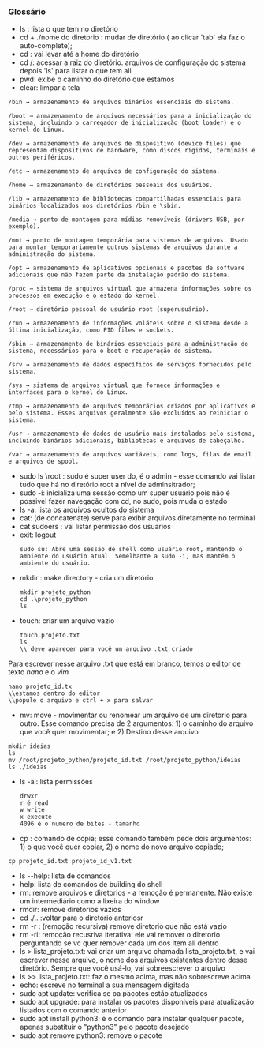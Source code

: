 ### Glossário

* ls : lista o que tem no diretório
* cd + ./nome do diretorio : mudar de diretório ( ao clicar 'tab' ela faz o auto-complete);
* cd : vai levar até a home do diretório
* cd /: acessar a raiz do diretório. arquivos de configuração do sistema depois 'ls' para listar o que tem ali
* pwd: exibe o caminho do diretório que estamos
* clear: limpar a tela

```
/bin → armazenamento de arquivos binários essenciais do sistema.

/boot → armazenamento de arquivos necessários para a inicialização do sistema, incluindo o carregador de inicialização (boot loader) e o kernel do Linux.

/dev → armazenamento de arquivos de dispositivo (device files) que representam dispositivos de hardware, como discos rígidos, terminais e outros periféricos.

/etc → armazenamento de arquivos de configuração do sistema.

/home → armazenamento de diretórios pessoais dos usuários.

/lib → armazenamento de bibliotecas compartilhadas essenciais para binários localizados nos diretórios /bin e \sbin.

/media → ponto de montagem para mídias removíveis (drivers USB, por exemplo).

/mnt → ponto de montagem temporária para sistemas de arquivos. Usado para montar temporariamente outros sistemas de arquivos durante a administração do sistema.

/opt → armazenamento de aplicativos opcionais e pacotes de software adicionais que não fazem parte da instalação padrão do sistema.

/proc → sistema de arquivos virtual que armazena informações sobre os processos em execução e o estado do kernel.

/root → diretório pessoal do usuário root (superusuário).

/run → armazenamento de informações voláteis sobre o sistema desde a última inicialização, como PID files e sockets.

/sbin → armazenamento de binários essenciais para a administração do sistema, necessários para o boot e recuperação do sistema.

/srv → armazenamento de dados específicos de serviços fornecidos pelo sistema.

/sys → sistema de arquivos virtual que fornece informações e interfaces para o kernel do Linux.

/tmp → armazenamento de arquivos temporários criados por aplicativos e pelo sistema. Esses arquivos geralmente são excluídos ao reiniciar o sistema.

/usr → armazenamento de dados de usuário mais instalados pelo sistema, incluindo binários adicionais, bibliotecas e arquivos de cabeçalho.

/var → armazenamento de arquivos variáveis, como logs, filas de email e arquivos de spool.
```
* sudo ls \root : sudo é super user do, é o admin - esse comando vai listar tudo que há no diretório root a nível de adminsitrador;
* sudo -i: inicializa uma sessão como um super usuário pois não é possivel fazer navegação com cd, no sudo, pois muda o estado
* ls -a: lista os arquivos ocultos do sistema
* cat: (de concatenate) serve para exibir arquivos diretamente no terminal
* cat sudoers : vai listar permissão dos usuarios
* exit: logout
  ```
  sudo su: Abre uma sessão de shell como usuário root, mantendo o ambiente do usuário atual. Semelhante a sudo -i, mas mantém o ambiente do usuário.
  ```
* mkdir : make directory - cria um diretório
  ```
  mkdir projeto_python
  cd .\projeto_python
  ls
  ```
* touch: criar um arquivo vazio
  ```
  touch projeto.txt
  ls
  \\ deve aparecer para você um arquivo .txt criado
  ```
Para escrever nesse arquivo .txt que está em branco, temos o editor de texto *nano* e o *vim*
```
nano projeto_id.tx
\\estamos dentro do editor
\\popule o arquivo e ctrl + x para salvar
```

* mv: move - movimentar ou renomear um arquivo de um diretorio para outro. Esse comando precisa de 2 argumentos: 1) o caminho do arquivo que você quer movimentar; e 2) Destino desse arquivo
```
mkdir ideias
ls
mv /root/projeto_python/projeto_id.txt /root/projeto_python/ideias
ls ./ideias
```
* ls -al: lista permissões
  ```
  drwxr
  r é read
  w write
  x execute
  4096 é o numero de bites - tamanho
  
  ```
* cp : comando de cópia; esse comando também pede dois argumentos: 1) o que você quer copiar, 2) o nome do novo arquivo copiado;
```
cp projeto_id.txt projeto_id_v1.txt
```  
* ls --help: lista de comandos
* help: lista de comandos de building do shell
* rm: remove arquivos e diretorios - a remoção é permanente. Não existe um intermediário como a lixeira do window
* rmdir: remove diretorios vazios
* cd ./.. :voltar para o diretório anteriosr
* rm -r : (remoção recursiva) remove diretorio que não está vazio
* rm -ri: remoção recusriva iterativa: ele vai remover o diretorio perguntando se vc quer remover cada um dos item ali dentro
* ls > lista_projeto.txt: vai criar um arquivo chamada lista_projeto.txt, e vai escrever nesse arquivo, o nome dos arquivos existentes dentro desse diretório. Sempre que você usá-lo, vai sobreescrever o arquivo
* ls >> lista_projeto.txt: faz o mesmo acima, mas não sobrescreve acima
* echo: escreve no terminal a sua mensagem digitada
* sudo apt update: verifica se oa pacotes estão atualizados
* sudo apt upgrade: para instalar os pacotes disponiveis para atualização listados com o comando anterior
* sudo apt install python3: é o comando para instalar qualquer pacote, apenas substituir o "python3" pelo pacote desejado
* sudo apt remove python3: remove o pacote
